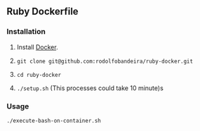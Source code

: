 ## Ruby Dockerfile

### Installation

1. Install [Docker](https://www.docker.com/).

2. `git clone git@github.com:rodolfobandeira/ruby-docker.git`

3. `cd ruby-docker`

4. `./setup.sh` (This processes could take 10 minute)s

### Usage

    ./execute-bash-on-container.sh
